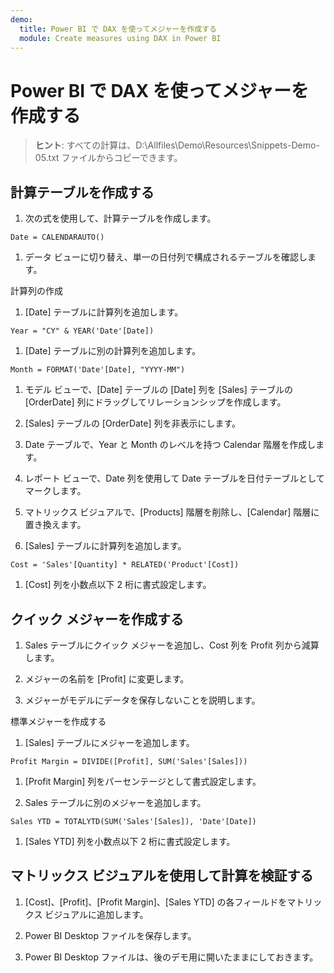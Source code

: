 ```yaml
---
demo:
  title: Power BI で DAX を使ってメジャーを作成する
  module: Create measures using DAX in Power BI
---
```

# Power BI で DAX を使ってメジャーを作成する

> **ヒント**: すべての計算は、D:\Allfiles\Demo\Resources\Snippets-Demo-05.txt ファイルからコピーできます。

## 計算テーブルを作成する

1. 次の式を使用して、計算テーブルを作成します。

```dax
Date = CALENDARAUTO()
```

1. データ ビューに切り替え、単一の日付列で構成されるテーブルを確認します。

計算列の作成

1. [Date] テーブルに計算列を追加します。

```dax
Year = "CY" & YEAR('Date'[Date])
```

1. [Date] テーブルに別の計算列を追加します。

```dax
Month = FORMAT('Date'[Date], "YYYY-MM")
```

1. モデル ビューで、[Date] テーブルの [Date] 列を [Sales] テーブルの [OrderDate] 列にドラッグしてリレーションシップを作成します。

1. [Sales] テーブルの [OrderDate] 列を非表示にします。

1. Date テーブルで、Year と Month のレベルを持つ Calendar 階層を作成します。

1. レポート ビューで、Date 列を使用して Date テーブルを日付テーブルとしてマークします。

1. マトリックス ビジュアルで、[Products] 階層を削除し、[Calendar] 階層に置き換えます。

1. [Sales] テーブルに計算列を追加します。

```dax
Cost = 'Sales'[Quantity] * RELATED('Product'[Cost])
```

1. [Cost] 列を小数点以下 2 桁に書式設定します。

## クイック メジャーを作成する

1. Sales テーブルにクイック メジャーを追加し、Cost 列を Profit 列から減算します。

1. メジャーの名前を [Profit] に変更します。

1. メジャーがモデルにデータを保存しないことを説明します。

標準メジャーを作成する

1. [Sales] テーブルにメジャーを追加します。

```dax
Profit Margin = DIVIDE([Profit], SUM('Sales'[Sales]))
```

1. [Profit Margin] 列をパーセンテージとして書式設定します。

1. Sales テーブルに別のメジャーを追加します。

```dax
Sales YTD = TOTALYTD(SUM('Sales'[Sales]), 'Date'[Date])
```

1. [Sales YTD] 列を小数点以下 2 桁に書式設定します。

## マトリックス ビジュアルを使用して計算を検証する

1. [Cost]、[Profit]、[Profit Margin]、[Sales YTD] の各フィールドをマトリックス ビジュアルに追加します。

1. Power BI Desktop ファイルを保存します。

1. Power BI Desktop ファイルは、後のデモ用に開いたままにしておきます。
